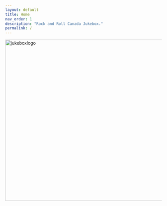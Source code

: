 ```yaml
---
layout: default
title: Home
nav_order: 1
description: "Rock and Roll Canada Jukebox."
permalink: /
---
```


<a data-flickr-embed="true" href="https://www.flickr.com/photos/willyjack/51572978218/in/dateposted-public/" title="jukeboxlogo"><img src="https://live.staticflickr.com/65535/51572978218_c9709cc015_c.jpg" width="800" height="518" alt="jukeboxlogo"></a><script async src="//embedr.flickr.com/assets/client-code.js" charset="utf-8"></script>
